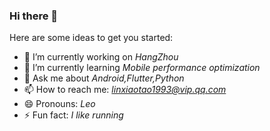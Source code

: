 ### Hi there 👋

<!--
**LinXiaoTao/LinXiaoTao** is a ✨ _special_ ✨ repository because its `README.md` (this file) appears on your GitHub profile.
-->

Here are some ideas to get you started:

- 🔭 I’m currently working on *HangZhou*
- 🌱 I’m currently learning *Mobile performance optimization*
- 💬 Ask me about *Android,Flutter,Python*
- 📫 How to reach me: *linxiaotao1993@vip.qq.com*
- 😄 Pronouns: *Leo*
- ⚡ Fun fact: *I like running*

